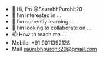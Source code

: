 - 👋 Hi, I’m @SaurabhPurohit20
- 👀 I’m interested in ...
- 🌱 I’m currently learning ...
- 💞️ I’m looking to collaborate on ...
- 📫 How to reach me ...
- Mobile: +91 9011392128
- Mail saurabhpurohit20@gmail.com

<!---
SaurabhPurohit20/SaurabhPurohit20 is a ✨ special ✨ repository because its `README.md` (this file) appears on your GitHub profile.
You can click the Preview link to take a look at your changes.
--->

